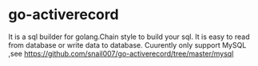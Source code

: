# go-activerecord
It is a sql builder for golang.Chain style to build your sql. It is easy to read  from database or write data  to database.
Cuurently only support MySQL ,see https://github.com/snail007/go-activerecord/tree/master/mysql
